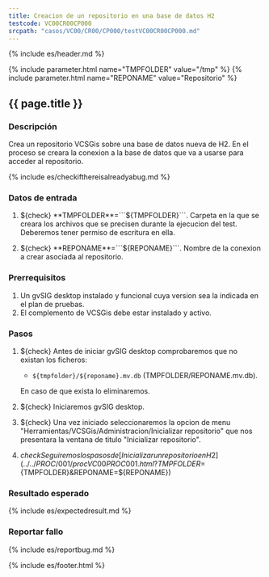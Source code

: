 ```yaml
---
title: Creacion de un repositorio en una base de datos H2
testcode: VC00CR00CP000
srcpath: "casos/VC00/CR00/CP000/testVC00CR00CP000.md"
---
```


{% include es/header.md %}

{% include parameter.html name="TMPFOLDER" value="/tmp" %}
{% include parameter.html name="REPONAME" value="Repositorio" %}

## {{ page.title }}

### Descripción

Crea un repositorio VCSGis sobre una base de datos nueva de H2.
En el proceso se creara la conexion a la base de datos que va a usarse para acceder al repositorio.

{% include es/checkifthereisalreadyabug.md %}

### Datos de entrada

1. ${check} **TMPFOLDER**=```${TMPFOLDER}```. Carpeta en la que se creara los archivos que se precisen 
   durante la ejecucion del test. Deberemos tener  permiso de escritura en ella.

2. ${check} **REPONAME**=```${REPONAME}```. Nombre de la conexion a crear asociada al repositorio.

### Prerrequisitos

1. Un gvSIG desktop instalado y funcional cuya version sea la indicada en el plan de pruebas.
2. El complemento de VCSGis debe estar instalado y activo.

### Pasos

1. ${check} Antes de iniciar gvSIG desktop comprobaremos que no existan los ficheros:
   * ```${tmpfolder}/${reponame}.mv.db``` (TMPFOLDER/REPONAME.mv.db).
   
   En caso de que exista lo eliminaremos.
   
2. ${check} Iniciaremos gvSIG desktop.

3. ${check} Una vez iniciado seleccionaremos la opcion de menu "Herramientas/VCSGis/Administracion/Inicializar repositorio" que nos
   presentara la ventana de titulo "Inicializar repositorio".

4. ${check} Seguiremos los pasos de [Inicializar un repositorio en H2](../../PROC/001/procVC00PROC001.html?TMPFOLDER=${TMPFOLDER}&REPONAME=${REPONAME})

### Resultado esperado

{% include es/expectedresult.md %}

### Reportar fallo

{% include es/reportbug.md %}

{% include es/footer.html %}

